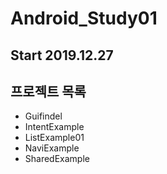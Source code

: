 # Android_Study01
## Start 2019.12.27

## 프로젝트 목록
 - Guifindel
 - IntentExample
 - ListExample01
 - NaviExample
 - SharedExample


